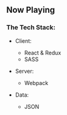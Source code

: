 ## Now Playing

### The Tech Stack:

- Client:
  - React & Redux
  - SASS

- Server:
  - Webpack

- Data:
  - JSON

